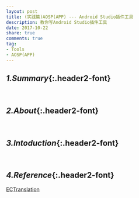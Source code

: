 ```yaml
---
layout: post
title: (实践篇)AOSP(APP) --- Android Studio插件工具
description: 教你写Android Studio插件工具
date: 2017-10-22
share: true
comments: true
tag:
- Tools
- AOSP(APP)
---
```

## *1.Summary*{:.header2-font}
&emsp;&emsp;
## *2.About*{:.header2-font}
&emsp;&emsp;
## *3.Intoduction*{:.header2-font}
&emsp;&emsp;

## *4.Reference*{:.header2-font}
[ECTranslation](https://github.com/Skykai521/ECTranslation)
